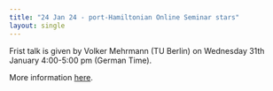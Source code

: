```yaml
---
title: "24 Jan 24 - port-Hamiltonian Online Seminar stars"
layout: single
---
```


Frist talk is given by Volker Mehrmann (TU Berlin)
on Wednesday 31th January 4:00-5:00 pm (German Time). 

More information [here](https://hage91.github.io/emsphs/phone_seminar/).
